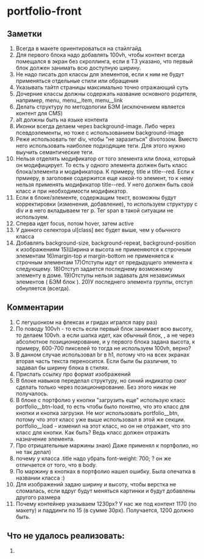 # portfolio-front

## Заметки
1) Всегда в макете ориентироваться на стайлгайд
2) Для первого блока надо добавлять 100vh, чтобы контент всегда помещался в экран без скроллинга, если в ТЗ указано, что первый блок должен занимать всю доступную ширину.
3) Не надо писать доп классы для элементов, если к ним не будут применяться отдельные стили или обращения
4) Указывать тайтл страницы максимально точно отражающий суть
5) Дочерние классы должны содержать название основного родителя, например, menu, menu__item, menu__link
6) Делать структуру по методологии БЭМ (исключением является контент для CMS)
7) alt должны быть на языке контента
8) Иконки всегда делаем через background-image. Либо через псевдоэлементы, но тоже с использованием background-image
9) Реже использовать тег div, чтобы "не заразиться" divотозом. Вместо него использовать наиболее подходящие теги. Для этого нужно выучить семантические теги.
10) Нельзя отделять модификатор от того элемента или блока, который он модифицирует. То есть у одного элемента должен быть класс блока/элемента и модификатора. К примеру, title и title--red. Если к прмиеру, в заголовке содержится еще какой-то элемент, то к нему нельзя применять модификатор title--red. У него должен быть свой класс и при необходимости модификатор.
11) Если в блоке/элементе, содержащим текст, возможны будут корректировки (изменения, добавление), то используем структуру с div и в него вкладываем тег p. Тег span в такой ситуации не используем. 
12) Сперва идет focus, потом hover, затем active
13) У данного селектора ul[class] вес будет выше, чем у обычного класса
14) Добавлять background-size, background-repeat, background-position к изображениям
15)Ширина и высота не применяются к строчным элементам
16)margin-top и margin-bottom не применяется к строчным элементам
17)Отступы идут от предыдущего элемента к следующему.
18)Отступ задается последнему возможному элементу в доме.
19)Отступы нельзя задавать для независимых элементов ( БЭМ блок ).
20)У последнего элемента группы, отступ обнуляется (всегда).


## Комментарии
1) C легушонком на флексах и гридах игрался пару раз) 
2) По поводу 100vh - то есть если первый блок занимает всю высоту, то делаем 100vh. а если шапка идет, как обычный блок, , а не через абсолютное позиционирование, и у первого блока задана высота, к примеру, 600-700 пикселей то тогда не используем 100vh, верно?
3) В данном случае использовал br в h1, потому что на всех экранах вторая часть текста переносится. Если были бы различия, то задавал бы ширину блока в стилях.
4) Прислать ссылку про формат изображений
5) В блоке навыков переделал структуру, но синий индикатор смог сделать только через позиционирование. Без этого никак не получалось.
6) В блоке с портфолио у кнопки "загрузить еще" использую класс portfolio__btn-load, то есть чтобы было понятно, что это класс для кнопки и кнопка загрузки. Не мог использовать portfolio__btn, потому что этот класс уже выше использовал в этой же секции. portfolio__load - изменил на этот класс, но он не отражает, что это класс для кнопки. Как быть? Ведь класс должен отражать назначение элемента.
7) Про отрицательные маржины знаю) Даже применял к портфолио, но не так делал)
8) почему у класса .title надо убрать font-weight: 700; ? он же отличается от того, что в body.
9) По маржину в кнопках в портфолио нашел ошибку. Была опечатка в названии класса :)
10) Для изображений задаю ширину и высоту, чтобы верстка не сломалась, если вдруг будут меняться картинки и будут добавлены другого размера
11) Почему контейнер указываем 1230px? У нас же под контент 1170 (по макету) и паддинги по 15 (в сумме 30px). Получается, 1200 должно быть.


## Что не удалось реализовать:
1)